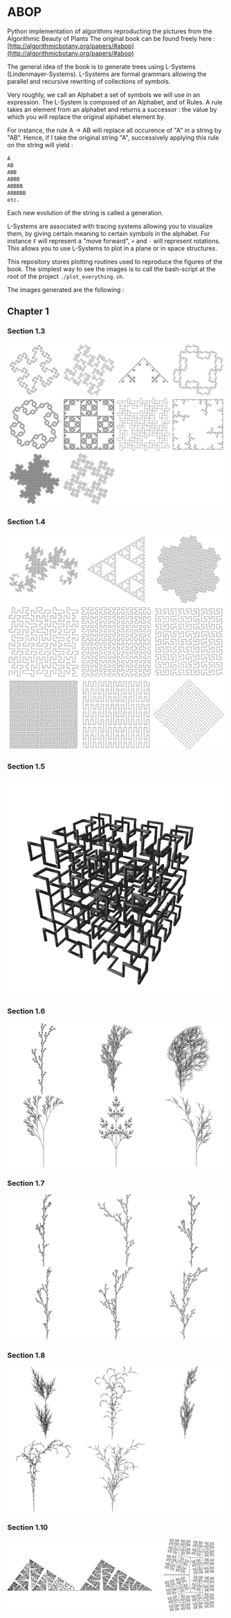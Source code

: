 # ABOP
Python implementation of algorithms reproducting the pictures from the Algorithmic Beauty of Plants
The original book can be found freely here : [http://algorithmicbotany.org/papers/#abop](http://algorithmicbotany.org/papers/#abop)

The general idea of the book is to generate trees using L-Systems (Lindenmayer-Systems).
L-Systems are formal grammars allowing the parallel and recursive rewriting of collections of symbols.

Very roughly, we call an Alphabet a set of symbols we will use in an expression. The L-System is composed of an Alphabet, and of Rules.
A rule takes an element from an alphabet and returns a successor : the value by which you will replace the original alphabet element by.

For instance, the rule A -> AB will replace all occurence of "A" in a string by "AB".
Hence, if I take the original string "A", successively applying this rule on the string will yield :

```
A
AB
ABB
ABBB
ABBBB
ABBBBB
etc.
```

Each new evolution of the string is called a generation.

L-Systems are associated with tracing systems allowing you to visualize them, by giving certain meaning to certain symbols in the alphabet. For instance `F` will represent a "move forward", `+` and `-` will represent rotations.
This allows you to use L-Systems to plot in a plane or in space structures.

This repository stores plotting routines used to reproduce the figures of the book.
The simplest way to see the images is to call the bash-script at the root of the project `./plot_everything.sh`.

The images generated are the following :

## Chapter 1
### Section 1.3
![Section 1.3](/figs/mosaic_1.3.png)

### Section 1.4
![Section 1.4](/figs/mosaic_1.4.png)

### Section 1.5
![Section 1.5](/figs/img_1.5.png)

### Section 1.6
![Section 1.6](/figs/mosaic_1.6.png)

### Section 1.7
![Section 1.7](/figs/mosaic_1.7.png)

### Section 1.8
![Section 1.8](/figs/mosaic_1.8.png)

### Section 1.10
![Section 1.10](/figs/mosaic_1.10.png)
